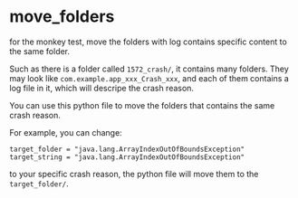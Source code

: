 # move_folders
for the monkey test, move the folders with log contains specific content to the same folder.

Such as there is a folder called `1572_crash/`, it contains many folders.
They may look like `com.example.app_xxx_Crash_xxx`, and each of them contains a log file in it, which will descripe the crash reason.

You can use this python file to move the folders that contains the same crash reason.

For example, you can change:
```
target_folder = "java.lang.ArrayIndexOutOfBoundsException"
target_string = "java.lang.ArrayIndexOutOfBoundsException"
```
to your specific crash reason, the python file will move them to the `target_folder/`.
